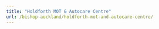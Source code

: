 ```yaml
---
title: "Holdforth MOT & Autocare Centre"
url: /bishop-auckland/holdforth-mot-and-autocare-centre/
---
```

